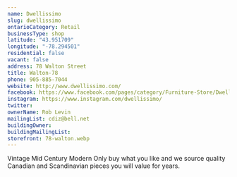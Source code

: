 ```yaml
---
name: Dwellissimo 
slug: dwellissimo
ontarioCategory: Retail
businessType: shop
latitude: "43.951709"
longitude: "-78.294501"
residential: false
vacant: false
address: 78 Walton Street
title: Walton-78
phone: 905-885-7044
website: http://www.dwellissimo.com/
facebook: https://www.facebook.com/pages/category/Furniture-Store/Dwellissimo-388737831208595/
instagram: https://www.instagram.com/dwellissimo/
twitter:
ownerName: Rob Levin
mailingList: cdiz@bell.net
buildingOwner:
buildingMailingList:
storefront: 78-walton.webp
---
```


Vintage Mid Century Modern Only buy what you like and we source quality Canadian and Scandinavian pieces you will value
for years.
